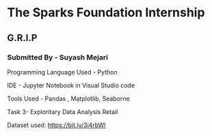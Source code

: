 # **The Sparks Foundation Internship**

## **G.R.I.P**

### **Submitted By** - Suyash Mejari

Programming Language Used - Python

IDE - Jupyter Notebook in Visual Studio code

Tools Used - Pandas , Matplotlib, Seaborne

Task 3- Exploritary Data Analysis Retail

Dataset used:  https://bit.ly/3i4rbWl
